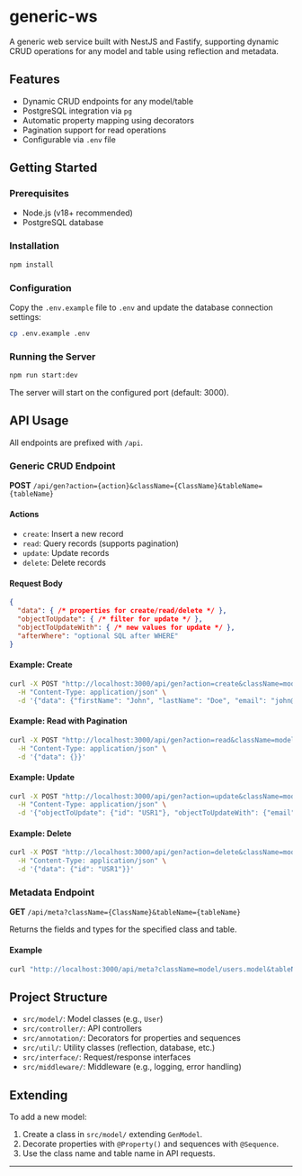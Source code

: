 # generic-ws

A generic web service built with NestJS and Fastify, supporting dynamic CRUD operations for any model and table using reflection and metadata.

## Features

- Dynamic CRUD endpoints for any model/table
- PostgreSQL integration via `pg`
- Automatic property mapping using decorators
- Pagination support for read operations
- Configurable via `.env` file

## Getting Started

### Prerequisites

- Node.js (v18+ recommended)
- PostgreSQL database

### Installation

```sh
npm install
```

### Configuration

Copy the `.env.example` file to `.env` and update the database connection settings:

```sh
cp .env.example .env
```

### Running the Server

```sh
npm run start:dev
```

The server will start on the configured port (default: 3000).

## API Usage

All endpoints are prefixed with `/api`.

### Generic CRUD Endpoint

**POST** `/api/gen?action={action}&className={ClassName}&tableName={tableName}`

#### Actions

- `create`: Insert a new record
- `read`: Query records (supports pagination)
- `update`: Update records
- `delete`: Delete records

#### Request Body

```json
{
  "data": { /* properties for create/read/delete */ },
  "objectToUpdate": { /* filter for update */ },
  "objectToUpdateWith": { /* new values for update */ },
  "afterWhere": "optional SQL after WHERE"
}
```

#### Example: Create

```sh
curl -X POST "http://localhost:3000/api/gen?action=create&className=model/users.model&tableName=users" \
  -H "Content-Type: application/json" \
  -d '{"data": {"firstName": "John", "lastName": "Doe", "email": "john@example.com", "phone": "1234567890"}}'
```

#### Example: Read with Pagination

```sh
curl -X POST "http://localhost:3000/api/gen?action=read&className=model/users.model&tableName=users&page=1&limit=10" \
  -H "Content-Type: application/json" \
  -d '{"data": {}}'
```

#### Example: Update

```sh
curl -X POST "http://localhost:3000/api/gen?action=update&className=model/users.model&tableName=users" \
  -H "Content-Type: application/json" \
  -d '{"objectToUpdate": {"id": "USR1"}, "objectToUpdateWith": {"email": "new@email.com"}}'
```

#### Example: Delete

```sh
curl -X POST "http://localhost:3000/api/gen?action=delete&className=model/users.model&tableName=users" \
  -H "Content-Type: application/json" \
  -d '{"data": {"id": "USR1"}}'
```

### Metadata Endpoint

**GET** `/api/meta?className={ClassName}&tableName={tableName}`

Returns the fields and types for the specified class and table.

#### Example

```sh
curl "http://localhost:3000/api/meta?className=model/users.model&tableName=users"
```

## Project Structure

- `src/model/`: Model classes (e.g., `User`)
- `src/controller/`: API controllers
- `src/annotation/`: Decorators for properties and sequences
- `src/util/`: Utility classes (reflection, database, etc.)
- `src/interface/`: Request/response interfaces
- `src/middleware/`: Middleware (e.g., logging, error handling)

## Extending

To add a new model:
1. Create a class in `src/model/` extending `GenModel`.
2. Decorate properties with `@Property()` and sequences with `@Sequence`.
3. Use the class name and table name in API requests.

---
